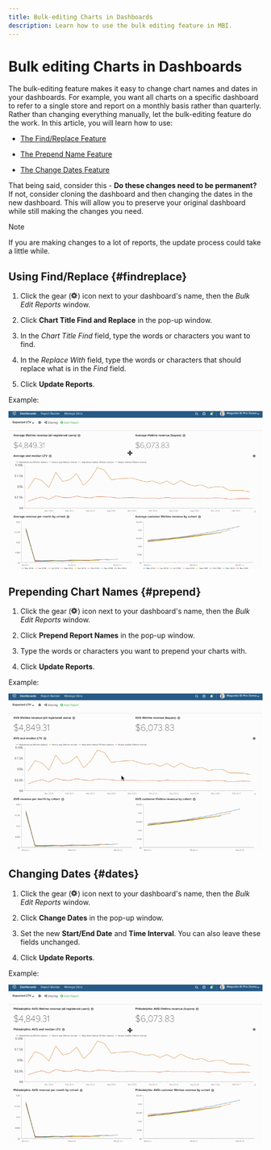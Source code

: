 ```yaml
---
title: Bulk-editing Charts in Dashboards
description: Learn how to use the bulk editing feature in MBI.
---
```

# Bulk editing Charts in Dashboards

The bulk-editing feature makes it easy to change chart names and dates in your dashboards. For example, you want all charts on a specific dashboard to refer to a single store and report on a monthly basis rather than quarterly. Rather than changing everything manually, let the bulk-editing feature do the work. In this article, you will learn how to use:

* [The Find/Replace Feature](#findreplace)

* [The Prepend Name Feature](#prepend)

* [The Change Dates Feature](#dates)

That being said, consider this - **Do these changes need to be permanent?** If not, consider cloning the dashboard and then changing the dates in the new dashboard. This will allow you to preserve your original dashboard while still making the changes you need.

>[!NOTE]
>
>If you are making changes to a lot of reports, the update process could take a little while.

## Using Find/Replace {#findreplace}

1. Click the gear (![](../../assets/gear-icon.png)) icon next to your dashboard's name, then the _Bulk Edit Reports_ window.

1. Click **Chart Title Find and Replace** in the pop-up window.

1. In the _Chart Title Find_ field, type the words or characters you want to find.

1. In the _Replace With_ field, type the words or characters that should replace what is in the _Find_ field.

1. Click **Update Reports**.

Example:

![bulk edit](../../assets/bulk_edit.gif)

## Prepending Chart Names {#prepend}

1. Click the gear (![](../../assets/gear-icon.png)) icon next to your dashboard's name, then the _Bulk Edit Reports_ window.

1. Click **Prepend Report Names** in the pop-up window.

1. Type the words or characters you want to prepend your charts with.

1. Click **Update Reports**.

Example:

![prepend](../../assets/prepend.gif)

## Changing Dates {#dates}

1. Click the gear (![](../../assets/gear-icon.png)) icon next to your dashboard's name, then the _Bulk Edit Reports_ window.

1. Click **Change Dates** in the pop-up window.

1. Set the new **Start/End Date** and **Time Interval**. You can also leave these fields unchanged.

1. Click **Update Reports**.

Example:

![changing dates](../../assets/dates.gif)
